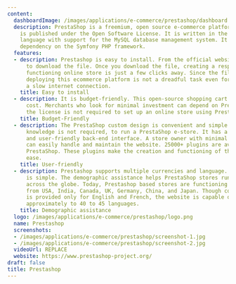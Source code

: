```yaml
---
content:
  dashboardImage: /images/applications/e-commerce/prestashop/dashboard.jpg
  description: PrestaShop is a freemium, open source e-commerce platform. The software
    is published under the Open Software License. It is written in the PHP programming
    language with support for the MySQL database management system. It has a software
    dependency on the Symfony PHP framework.
  features:
  - description: Prestashop is easy to install. From the official website, you need
      to download the file. Once you download the file, creating a responsive and
      functioning online store is just a few clicks away. Since the file size is 6Mb,
      deploying this ecommerce platform is not a dreadful task even for users with
      a slow internet connection.
    title: Easy to install
  - description: It is budget-friendly. This open-source shopping cart is free of
      cost. Merchants who look for minimal investment can depend on Prestashop because
      the license is not required to set up an online store using PrestaShop.
    title: Budget-Friendly
  - description: The PrestaShop custom design is convenient and simple. Technical
      knowledge is not required, to run a PrestaShop e-store. It has a simple design
      and user-friendly back-end interface. A store owner with minimal technical knowledge
      can easily handle and maintain the website. 25000+ plugins are available for
      PrestaShop. These plugins make the creation and functioning of the store at
      ease.
    title: User-friendly
  - description: Prestashop supports multiple currencies and language. Hence localization
      is simple. The demographic assistance helps PrestaShop stores run effectively
      across the globe. Today, Prestashop based stores are functioning effectively
      from USA, India, Canada, UK, Germany, China, and Japan. Though complete support
      is provided only for English and French, the website is capable of translating
      approximately to 40 to 45 languages.
    title: Demographic assistance
  logo: /images/applications/e-commerce/prestashop/logo.png
  name: Prestashop
  screenshots:
  - /images/applications/e-commerce/prestashop/screenshot-1.jpg
  - /images/applications/e-commerce/prestashop/screenshot-2.jpg
  videoUrl: REPLACE
  website: https://www.prestashop-project.org/
draft: false
title: Prestashop
---
```


